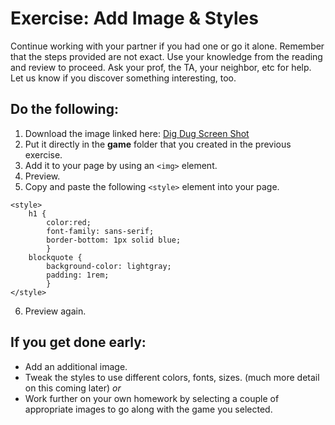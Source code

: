 # Exercise: Add Image & Styles 

Continue working with your partner if you had one or go it alone.  Remember that the steps provided are not exact.  Use your knowledge from the reading and review to proceed.  Ask your prof, the TA, your neighbor, etc for help.  Let us know if you discover something interesting, too.

## Do the following:
1. Download the image linked here: [Dig Dug Screen Shot](dig-dug-burnt.png)
2. Put it directly in the **game** folder that you created in the previous exercise.
3. Add it to your page by using an `<img>` element.
4. Preview.
5. Copy and paste the following `<style>` element into your page.  
```
<style>
    h1 { 
        color:red;
        font-family: sans-serif;
        border-bottom: 1px solid blue;
        }
    blockquote { 
        background-color: lightgray;
        padding: 1rem;
        }
</style>
```
6. Preview again.

## If you get done early:
- Add an additional image.
- Tweak the styles to use different colors, fonts, sizes.  (much more detail on this coming later)
  *or*
- Work further on your own homework by selecting a couple of appropriate images to go along with the game you selected.

